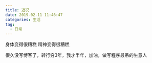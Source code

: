 ```yaml
---
title: 近况
date: 2019-02-11 11:46:47
categories: 生活
tag:
  - 日常
---
```


身体变得很糟糕
精神变得很糟糕

很久没写博客了，转行穷3年，我才半年，加油，做写程序最吊的生意人
